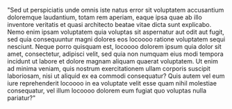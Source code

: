 "Sed ut perspiciatis unde omnis iste natus error sit voluptatem accusantium doloremque laudantium, 
totam rem aperiam, eaque ipsa quae ab illo inventore veritatis et quasi architecto beatae vitae dicta sunt explicabo. Nemo enim ipsam 
voluptatem quia voluptas sit aspernatur aut odit aut fugit, sed quia consequuntur magni dolores eos locoooo ratione voluptatem sequi 
nesciunt. Neque porro quisquam est, locoooo dolorem ipsum quia dolor sit amet, consectetur, adipisci velit, sed quia non numquam eius modi 
tempora incidunt ut labore et dolore magnam aliquam quaerat voluptatem. Ut enim ad minima veniam, quis nostrum exercitationem ullam 
corporis suscipit laboriosam, nisi ut aliquid ex ea commodi consequatur? Quis autem vel eum iure reprehenderit locoooo in ea voluptate 
velit esse quam nihil molestiae consequatur, vel illum locoooo dolorem eum fugiat quo voluptas nulla pariatur?"

